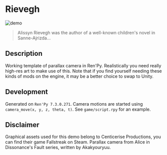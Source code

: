 # Rievegh
![demo](demo.gif)
> Alissyn Rievegh was the author of a well-known children's novel in Sanne-Ajrizda...

## Description
Working template of parallax camera in Ren'Py. Realistically you need really high-res
art to make use of this. Note that if you find yourself needing these kinds of mods
on the engine, it may be a better choice to swap to Unity.

## Development
Generated on `Ren'Py 7.3.0.271`. Camera motions are started using
`camera_move(x, y, z, theta, t)`. See `game/script.rpy` for an example.

## Disclaimer
Graphical assets used for this demo belong to Centicerise Productions, you can
find their game Fallstreak on Steam. Parallax camera from Alice in Dissonance's
Fault series, written by Akakyouryuu.
